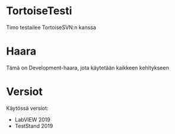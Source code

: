 # TortoiseTesti
Timo testailee TortoiseSVN:n kanssa

# Haara
Tämä on Development-haara, jota käytetään kaikkeen kehitykseen

# Versiot
Käytössä versiot:
- LabVIEW 2019
- TestStand 2019

